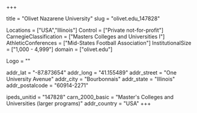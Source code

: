 
+++

title = "Olivet Nazarene University"
slug = "olivet.edu_147828"

Locations = ["USA","Illinois"]
Control = ["Private not-for-profit"]
CarnegieClassification = ["Masters Colleges and Universities I"]
AthleticConferences = ["Mid-States Football Association"]
InstitutionalSize = ["1,000 - 4,999"]
domain = ["olivet.edu"]

Logo = ""

addr_lat = "-87.873654"
addr_long = "41.155489"
addr_street = "One University Avenue"
addr_city = "Bourbonnais"
addr_state = "Illinois"
addr_postalcode = "60914-2271"

ipeds_unitid = "147828"
carn_2000_basic = "Master's Colleges and Universities (larger programs)"
addr_country = "USA"
+++
    
